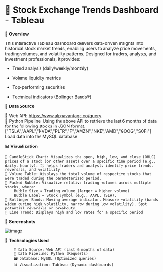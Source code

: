 # 📌 Stock Exchange Trends Dashboard - Tableau
**📝 Overview**

This interactive Tableau dashboard delivers data-driven insights into historical stock market trends, enabling users to analyze price movements, trading volumes, and volatility patterns. Designed for traders, analysts, and investment professionals, it provides:  

 - Trend analysis (daily/weekly/monthly)  

 - Volume liquidity metrics  

 - Top-performing securities  

 - Technical indicators (Bollinger Bands®)  
  

**🔌 Data Source**

🔷  Web API: https://www.alphavantage.co/query   
    🐍 Python Pipeline: Using the above API to retrieve the last 6 months of data for the following stocks in JSON format. ["TSLA","AAPL","NVDA","PLTR","F","AMZN","NKE","AMD","GOOG","SOFI"] 
    Load data into the MySQL database  

  
**📊 Visualization**

    🔷 CandleStick Chart: Visualizes the open, high, low, and close (OHLC) prices of a stock (or other asset) over a specific time period (e.g., daily, hourly). It helps traders and analysts identify price trends, reversals, and volatility.
    🔷 Volume Table: Displays the total volume of respective stocks that were traded during the parameterized period.
    🔷 Packed Bubble: Visualize relative trading volumes across multiple stocks, where: 
        Bubble Size = Trading volume (larger = higher volume) 
        Bubble Label = Stock symbol (e.g., AAPL, TSLA).
    🔷 Bollinger Bands: Moving average indicator. Measure volatility (bands widen during high volatility, narrow during low volatility). Spot potential reversals or breakouts.
    🔷 Line Trend: Displays high and low rates for a specific period

  
**📌 Screenshots**

![image](https://github.com/user-attachments/assets/a64f436b-9a19-40b1-b3e3-f52261bd2515)

  
**🚀 Technologies Used**

        🔗 Data Source: Web API (last 6 months of data)  
        🐍 Data Pipeline: Python (Requests)  
        🗃️ Database: MySQL (Optimized queries)  
        📊 Visualization: Tableau (Dynamic dashboards)  

